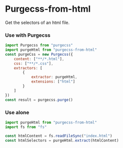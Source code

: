 # Purgecss-from-html

Get the selectors of an html file.

### Use with Purgecss
```js
import Purgecss from "purgecss"
import purgeHtml from "purgecss-from-html"
const purgeCss = new Purgecss({
    content: ["**/*.html"],
    css: ["**/*.css"],
    extractors: [
        {
            extractor: purgeHtml,
            extensions: ["html"]
        }
    ]
})
const result = purgecss.purge()
```

### Use alone

```js
import purgeHtml from "purgecss-from-html"
import fs from "fs"

const htmlContent = fs.readFileSync("index.html")
const htmlSelectors = purgeHtml.extract(htmlContent)

```
